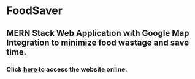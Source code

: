 # FoodSaver

## MERN Stack Web Application with Google Map Integration to minimize food wastage and save time.

### Click <a href="thefoodsaver.netlify.app" target="_blank">here</a> to access the website online.
